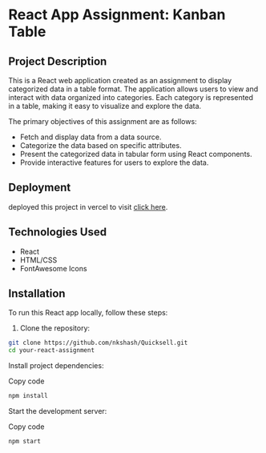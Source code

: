 # React App Assignment: Kanban Table

## Project Description

This is a React web application created as an assignment to display categorized data in a table format. The application allows users to view and interact with data organized into categories. Each category is represented in a table, making it easy to visualize and explore the data.

The primary objectives of this assignment are as follows:

- Fetch and display data from a data source.
- Categorize the data based on specific attributes.
- Present the categorized data in tabular form using React components.
- Provide interactive features for users to explore the data.

## Deployment
deployed this project in vercel 
to visit [click here](https://quicksell-chi.vercel.app/).


## Technologies Used

- React
- HTML/CSS
- FontAwesome Icons

## Installation

To run this React app locally, follow these steps:

1. Clone the repository:

```bash
git clone https://github.com/nkshash/Quicksell.git
cd your-react-assignment
```
Install project dependencies:

Copy code
```bash
npm install
````

Start the development server:

Copy code
```bash
npm start
```

